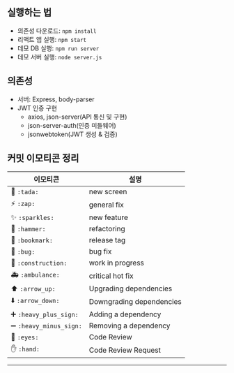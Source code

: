 ## 실행하는 법

- 의존성 다운로드: `npm install`
- 리액트 앱 실행: `npm start`
- 데모 DB 실행: `npm run server`
- 데모 서버 실행: `node server.js`

## 의존성

- 서버: Express, body-parser
- JWT 인증 구현
  - axios, json-server(API 통신 및 구현)
  - json-server-auth(인증 미들웨어)
  - jsonwebtoken(JWT 생성 & 검증)

## 커밋 이모티콘 정리

| 이모티콘                                | 설명                     |
| --------------------------------------- | ------------------------ |
| :tada: `:tada:`                         | new screen               |
| :zap: `:zap:`                           | general fix              |
| :sparkles: `:sparkles:`                 | new feature              |
| :hammer: `:hammer:`                     | refactoring              |
| :bookmark: `:bookmark:`                 | release tag              |
| :bug: `:bug:`                           | bug fix                  |
| :construction: `:construction:`         | work in progress         |
| :ambulance: `:ambulance:`               | critical hot fix         |
| :arrow_up: `:arrow_up:`                 | Upgrading dependencies   |
| :arrow_down: `:arrow_down:`             | Downgrading dependencies |
| :heavy_plus_sign: `:heavy_plus_sign:`   | Adding a dependency      |
| :heavy_minus_sign: `:heavy_minus_sign:` | Removing a dependency    |
| :eyes: `:eyes:`                         | Code Review              |
| :hand: `:hand:`                         | Code Review Request      |

---
